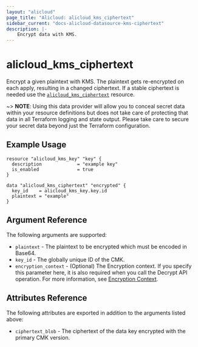 ```yaml
---
layout: "alicloud"
page_title: "Alicloud: alicloud_kms_ciphertext"
sidebar_current: "docs-alicloud-datasource-kms-ciphertext"
description: |-
    Encrypt data with KMS.
---
```


# alicloud\_kms\_ciphertext

Encrypt a given plaintext with KMS. The plaintext gets re-encrypted on each apply, resulting in a changed ciphertext. If a stable ciphertext is needed use the [`alicloud_kms_ciphertext`](/docs/providers/alicloud/r/kms_ciphertext.html) resource.

~> **NOTE**: Using this data provider will allow you to conceal secret data within your resource definitions but does not take care of protecting that data in all Terraform logging and state output. Please take care to secure your secret data beyond just the Terraform configuration.

## Example Usage

```
resource "alicloud_kms_key" "key" {
  description             = "example key"
  is_enabled              = true
}

data "alicloud_kms_ciphertext" "encrypted" {
  key_id    = alicloud_kms_key.key.id
  plaintext = "example"
}
```

## Argument Reference

The following arguments are supported:

* `plaintext` - The plaintext to be encrypted which must be encoded in Base64.
* `key_id` - The globally unique ID of the CMK.
* `encryption_context` -
  (Optional) The Encryption context. If you specify this parameter here, it is also required when you call the Decrypt API operation. For more information, see [Encryption Context](https://www.alibabacloud.com/help/doc-detail/42975.htm?spm=a2c63.p38356.b99.14.47562193BvC7Hu).

## Attributes Reference

The following attributes are exported in addition to the arguments listed above:

* `ciphertext_blob` - The ciphertext of the data key encrypted with the primary CMK version.
